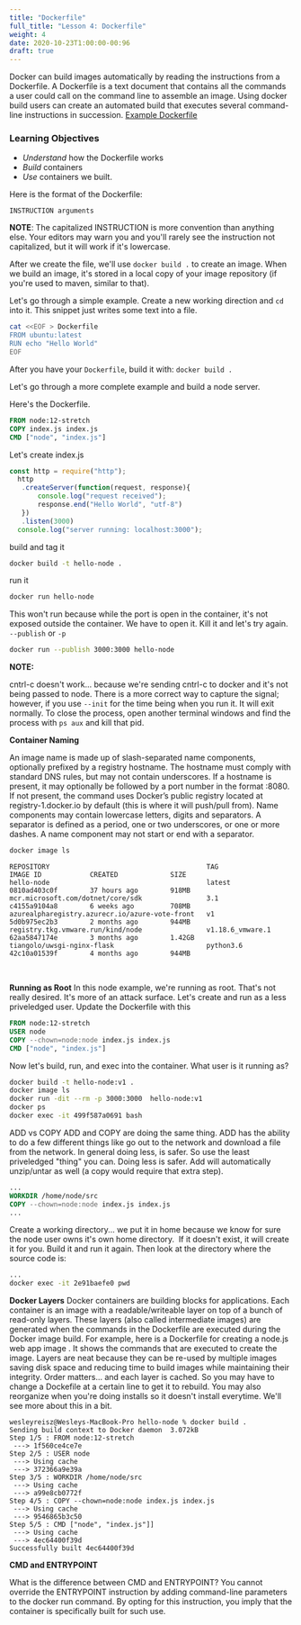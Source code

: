 ```yaml
---
title: "Dockerfile"
full_title: "Lesson 4: Dockerfile"
weight: 4
date: 2020-10-23T1:00:00-00:96
draft: true
---
```


Docker can build images automatically by reading the instructions from a Dockerfile. A Dockerfile is a text document that contains all the commands a user could call on the command line to assemble an image. Using docker build users can create an automated build that executes several command-line instructions in succession.
[Example Dockerfile](https://docs.nginx.com/nginx/admin-guide/installing-nginx/installing-nginx-docker/)

### Learning Objectives
* *Understand* how the Dockerfile works
* *Build* containers
* *Use* containers we built.


Here is the format of the Dockerfile:

`INSTRUCTION arguments`

**NOTE**: The capitalized INSTRUCTION is more convention than anything else. Your editors may warn you and you'll rarely see the instruction not capitalized, but it will work if it's lowercase. 

After we create the file, we'll use `docker build .` to create an image. When we build an image, it's stored in a local copy of your image repository (if you're used to maven, similar to that).

Let's go through a simple example. Create a new working direction and `cd` into it. This snippet just writes some text into a file.
```bash
cat <<EOF > Dockerfile
FROM ubuntu:latest
RUN echo "Hello World"
EOF
```

After you have your `Dockerfile`, build it with:
`docker build .`

Let's go through a more complete example and build a node server.

Here's the Dockerfile.
```Dockerfile
FROM node:12-stretch
COPY index.js index.js
CMD ["node", "index.js"]
```

Let's create index.js
```javascript
const http = require("http");
  http
   .createServer(function(request, response){
       console.log("request received");
       response.end("Hello World", "utf-8")
   })
   .listen(3000)
  console.log("server running: localhost:3000");
```

build and tag it
```bash
docker build -t hello-node .
```

run it
```bash
docker run hello-node
```

This won't run because while the port is open in the container, it's not exposed outside the container. We have to open it. Kill it and let's try again. `--publish` or `-p`
```bash
docker run --publish 3000:3000 hello-node
```

**NOTE:** 

cntrl-c doesn't work... because we're sending cntrl-c to docker and it's not being passed to node. There is a more correct way to capture the signal; however, if you use `--init` for the time being when you run it. It will exit normally. To close the process, open another terminal windows and find the process with `ps aux` and kill that pid.

**Container Naming**

An image name is made up of slash-separated name components, optionally prefixed by a registry hostname. The hostname must comply with standard DNS rules, but may not contain underscores. If a hostname is present, it may optionally be followed by a port number in the format :8080. If not present, the command uses Docker’s public registry located at registry-1.docker.io by default (this is where it will push/pull from). Name components may contain lowercase letters, digits and separators. A separator is defined as a period, one or two underscores, or one or more dashes. A name component may not start or end with a separator.
```bash
docker image ls
```
```
REPOSITORY                                       TAG                 IMAGE ID            CREATED             SIZE
hello-node                                       latest              0810ad403c0f        37 hours ago        918MB
mcr.microsoft.com/dotnet/core/sdk                3.1                 c4155a9104a8        6 weeks ago         708MB
azurealpharegistry.azurecr.io/azure-vote-front   v1                  5d0b975ec2b3        2 months ago        944MB
registry.tkg.vmware.run/kind/node                v1.18.6_vmware.1    62aa5847174e        3 months ago        1.42GB
tiangolo/uwsgi-nginx-flask                       python3.6           42c10a01539f        4 months ago        944MB
```
&nbsp; 

**Running as Root**
In this node example, we're running as root. That's not really desired. It's more of an attack surface. Let's create and run as a less priveledged user. Update the Dockerfile with this
```Dockerfile
FROM node:12-stretch
USER node 
COPY --chown=node:node index.js index.js
CMD ["node", "index.js"]
```

Now let's build, run, and exec into the container. What user is it running as?
```bash
docker build -t hello-node:v1 .
docker image ls
docker run -dit --rm -p 3000:3000  hello-node:v1
docker ps
docker exec -it 499f587a0691 bash
```

ADD vs COPY
ADD and COPY are doing the same thing. ADD has the ability to do a few different things like go out to the network and download a file from the network. In general doing less, is safer. So use the least priveledged "thing" you can. Doing less is safer. Add will automatically unzip/untar as well (a copy would require that extra step).

```Dockerfile
...
WORKDIR /home/node/src
COPY --chown=node:node index.js index.js
...
```
Create a working directory... we put it in home because we know for sure the node user owns it's own home directory.  If it doesn't exist, it will create it for you. Build it and run it again. Then look at the directory where the source code is:
```bash
...
docker exec -it 2e91baefe0 pwd
```

**Docker Layers** 
Docker containers are building blocks for applications. Each container is an image with a readable/writeable layer on top of a bunch of read-only layers.
These layers (also called intermediate images) are generated when the commands in the Dockerfile are executed during the Docker image build.
For example, here is a Dockerfile for creating a node.js web app image . It shows the commands that are executed to create the image. Layers are neat because they can be re-used by multiple images saving disk space and reducing time to build images while maintaining their integrity. Order matters... and each layer is cached. So you may have to change a Dockefile at a certain line to get it to rebuild. You may also reorganize when you're doing installs so it doesn't install everytime. We'll see more about this in a bit.
```
wesleyreisz@Wesleys-MacBook-Pro hello-node % docker build .
Sending build context to Docker daemon  3.072kB
Step 1/5 : FROM node:12-stretch
 ---> 1f560ce4ce7e
Step 2/5 : USER node
 ---> Using cache
 ---> 372366a9e39a
Step 3/5 : WORKDIR /home/node/src
 ---> Using cache
 ---> a99e8cb0772f
Step 4/5 : COPY --chown=node:node index.js index.js
 ---> Using cache
 ---> 9546865b3c50
Step 5/5 : CMD ["node", "index.js"]]
 ---> Using cache
 ---> 4ec64400f39d
Successfully built 4ec64400f39d
```

**CMD and ENTRYPOINT**

What is the difference between CMD and ENTRYPOINT? You cannot override the ENTRYPOINT instruction by adding command-line parameters to the docker run command. By opting for this instruction, you imply that the container is specifically built for such use.